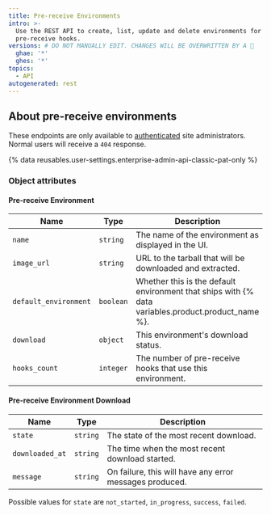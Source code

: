 ```yaml
---
title: Pre-receive Environments
intro: >-
  Use the REST API to create, list, update and delete environments for
  pre-receive hooks.
versions: # DO NOT MANUALLY EDIT. CHANGES WILL BE OVERWRITTEN BY A 🤖
  ghae: '*'
  ghes: '*'
topics:
  - API
autogenerated: rest
---
```


## About pre-receive environments

These endpoints are only available to [authenticated](/rest/overview/authenticating-to-the-rest-api) site administrators. Normal users will receive a `404` response.

{% data reusables.user-settings.enterprise-admin-api-classic-pat-only %}

### Object attributes

#### Pre-receive Environment

| Name                  | Type      | Description                                                                |
|-----------------------|-----------|----------------------------------------------------------------------------|
| `name`                | `string`  | The name of the environment as displayed in the UI.                        |
| `image_url`           | `string`  | URL to the tarball that will be downloaded and extracted.                  |
| `default_environment` | `boolean` | Whether this is the default environment that ships with {% data variables.product.product_name %}. |
| `download`            | `object`  | This environment's download status.                                        |
| `hooks_count`         | `integer` | The number of pre-receive hooks that use this environment.                 |

#### Pre-receive Environment Download

| Name            | Type     | Description                                             |
|-----------------|----------|---------------------------------------------------------|
| `state`         | `string` | The state of the most recent download.                  |
| `downloaded_at` | `string` | The time when the most recent download started.         |
| `message`       | `string` | On failure, this will have any error messages produced. |

Possible values for `state` are `not_started`, `in_progress`, `success`, `failed`.

<!-- Content after this section is automatically generated -->
